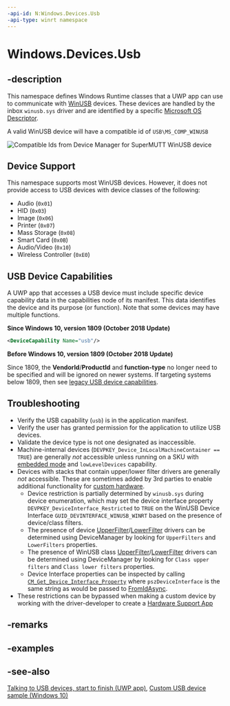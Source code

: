 ```yaml
---
-api-id: N:Windows.Devices.Usb
-api-type: winrt namespace
---
```


# Windows.Devices.Usb

## -description

This namespace defines Windows Runtime classes that a UWP app can use to communicate with [WinUSB](/windows-hardware/drivers/usbcon/automatic-installation-of-winusb) devices.  These devices are handled by the inbox `winusb.sys` driver and are identified by a specific [Microsoft OS Descriptor](/windows-hardware/drivers/usbcon/microsoft-defined-usb-descriptors).

A valid WinUSB device will have a compatible id of `USB\MS_COMP_WINUSB`

<img src="images/winusb_compatibleid_1.PNG" alt="Compatible Ids from Device Manager for SuperMUTT WinUSB device" />

## Device Support

This namespace supports most WinUSB devices. However, it does not provide access to USB devices with device classes of the following:

+ Audio (`0x01`)
+ HID (`0x03`)
+ Image (`0x06`)
+ Printer (`0x07`)
+ Mass Storage (`0x08`)
+ Smart Card (`0x0B`)
+ Audio/Video (`0x10`)
+ Wireless Controller (`0xE0`)

## USB Device Capabilities

A UWP app that accesses a USB device must include specific device capability data in the capabilities node of its manifest. This data identifies the device and its purpose (or function). Note that some devices may have multiple functions.

**Since Windows 10, version 1809 (October 2018 Update)**

```xml
<DeviceCapability Name="usb"/>
```

**Before Windows 10, version 1809 (October 2018 Update)**

Since 1809, the **VendorId**/**ProductId** and **function-type** no longer need to be specified and will be ignored on newer systems.  If targeting systems below 1809, then see [legacy USB device capabilities](/windows-hardware/drivers/usbcon/updating-the-app-manifest-with-usb-device-capabilities).

## Troubleshooting

+ Verify the USB capability (```usb```) is in the application manifest.
+ Verify the user has granted permission for the application to utilize USB devices.
+ Validate the device type is not one designated as inaccessible.
+ Machine-internal devices (`DEVPKEY_Device_InLocalMachineContainer == TRUE`) are generally *not* accessible unless running on a SKU with [embedded mode](/windows/iot-core/develop-your-app/EmbeddedMode) and `lowLevelDevices` capability.
+ Devices with stacks that contain upper/lower filter drivers are generally *not* accessible.  These are sometimes added by 3rd parties to enable additional functionality for [custom hardware](/windows-hardware/drivers/install/inf-addreg-directive).
  + Device restriction is partially determined by `winusb.sys` during device enumeration, which may set the device interface property `DEVPKEY_DeviceInterface_Restricted` to `TRUE` on the WinUSB Device Interface `GUID_DEVINTERFACE_WINUSB_WINRT` based on the presence of device/class filters.
  + The presence of device [UpperFilter](/windows-hardware/drivers/install/devpkey-device-upperfilters)/[LowerFilter](/windows-hardware/drivers/install/devpkey-device-lowerfilters) drivers can be determined using DeviceManager by looking for `UpperFilters` and `LowerFilters` properties.
  + The presence of WinUSB class [UpperFilter](/windows-hardware/drivers/install/devpkey-deviceclass-upperfilters)/[LowerFilter](/windows-hardware/drivers/install/devpkey-deviceclass-lowerfilters) drivers can be determined using DeviceManager by looking for `Class upper filters` and `Class lower filters` properties.
  + Device Interface properties can be inspected by calling [`CM_Get_Device_Interface_Property`](/windows/win32/api/cfgmgr32/nf-cfgmgr32-cm_get_device_interface_propertyw) where `pszDeviceInterface` is the same string as would be passed to [FromIdAsync](usbdevice_fromidasync_1322863552.md).
+ These restrictions can be bypassed when making a custom device by working with the driver-developer to create a [Hardware Support App](/windows-hardware/drivers/devapps/hardware-support-app--hsa--steps-for-app-developers)

## -remarks

## -examples

## -see-also

[Talking to USB devices, start to finish (UWP app)](/windows-hardware/drivers/usbcon/talking-to-usb-devices-start-to-finish), [Custom USB device sample (Windows 10)](https://github.com/Microsoft/Windows-universal-samples/tree/master/Samples/CustomUsbDeviceAccess)

